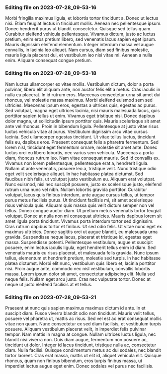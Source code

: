 

### Editing file on 2023-07-28_09-53-16

Morbi fringilla maximus ligula, et lobortis tortor tincidunt a. Donec ut lectus nisi. Etiam feugiat lectus in tincidunt mollis. Aenean nec pellentesque ipsum. Donec hendrerit purus ut blandit consectetur. Quisque sed tellus quam. Curabitur eleifend vehicula pellentesque. Vivamus dictum, justo ac luctus pretium, enim eros pretium libero, sed venenatis lacus sapien eget ipsum. Mauris dignissim eleifend elementum. Integer interdum massa vel augue convallis, in lacinia leo aliquet. Nam cursus, diam sed finibus molestie, mauris ligula placerat dui, et vestibulum leo nisi vitae mi. Aenean a nulla enim. Aliquam consequat congue pretium.




### Editing file on 2023-07-28_09-53-18

Nam luctus ullamcorper ex vitae mollis. Vestibulum dictum, dolor a porta pulvinar, libero elit aliquam ante, non auctor felis elit a metus. Cras iaculis in nulla eu placerat. In id rutrum eros. Maecenas consectetur urna sit amet dui rhoncus, vel molestie massa maximus. Morbi eleifend euismod sem sed ultricies. Maecenas ipsum eros, egestas a ultrices quis, egestas ac purus. Sed volutpat, magna eget ultrices lacinia, nisi mauris malesuada lacus, quis porttitor sapien tellus ut enim. Vivamus eget tristique nisi. Donec dapibus dolor magna, ut sollicitudin ipsum porttitor quis. Mauris scelerisque sit amet ante vel rhoncus.
Proin in bibendum ligula. Pellentesque at justo vitae risus luctus vehicula vitae at purus. Vestibulum dignissim arcu vitae cursus lacinia. Sed ullamcorper egestas tincidunt. Ut vitae tellus luctus, tincidunt felis eu, dapibus eros. Praesent consequat felis a pharetra fermentum. Sed lorem nisl, tincidunt eget fermentum ornare, molestie sit amet ante. Donec luctus orci eu libero lobortis, nec varius sem vehicula. Maecenas a porta diam, rhoncus rutrum leo. Nam vitae consequat mauris. Sed id convallis ex.
Vivamus non lorem pellentesque, pellentesque erat a, hendrerit ligula. Nullam ut ante venenatis, posuere leo a, tristique velit. Nunc tristique odio eget velit scelerisque aliquet. In hac habitasse platea dictumst. Sed faucibus nibh felis, ut volutpat justo vestibulum eu. Aliquam erat volutpat. Nunc euismod, nisi nec suscipit posuere, justo ex scelerisque justo, eleifend rutrum urna nunc vel nibh. Nullam lobortis gravida porttitor. Curabitur volutpat, lacus quis finibus interdum, ante augue cursus tellus, ut tempor purus metus facilisis purus. Ut tincidunt facilisis mi, sit amet scelerisque risus vehicula quis. Aliquam quis massa quis velit dictum semper non vel tellus. Donec congue auctor diam. Ut pretium metus venenatis tortor feugiat volutpat. Donec at nulla non mi consequat ultricies. Mauris dapibus lorem sit amet ligula porta tincidunt. Vivamus porta interdum tortor sed dignissim.
Cras rutrum dapibus tortor et finibus. Ut sed odio felis. Ut vitae nunc eget ex maximus ultricies. Donec sagittis orci ut augue blandit, eu malesuada urna gravida. Suspendisse neque lacus, placerat et tristique id, egestas eget massa. Suspendisse potenti. Pellentesque vestibulum, augue et suscipit posuere, enim lectus iaculis ligula, eget hendrerit tellus enim id diam. Sed venenatis mauris eu risus placerat, et malesuada felis gravida. Nunc ipsum tellus, elementum et hendrerit pretium, molestie sed turpis.
In hac habitasse platea dictumst. Morbi elit nunc, vestibulum quis libero et, lacinia porttitor nisi. Proin augue ante, commodo nec nisl vestibulum, convallis lobortis massa. Lorem ipsum dolor sit amet, consectetur adipiscing elit. Nulla sed neque felis. Nullam eget arcu justo. Cras nec vulputate tortor. Donec at neque ut justo eleifend facilisis at et tellus.




### Editing file on 2023-07-28_09-53-21

Praesent at nunc quis sapien maximus maximus dictum id ante. In et suscipit diam. Fusce viverra blandit odio non tincidunt. Mauris velit tellus, posuere vel pharetra ut, mattis ac risus. Sed vel est ac erat consequat mollis vitae non quam. Nunc consectetur ex sed diam facilisis, et vestibulum turpis posuere. Aliquam vestibulum placerat velit, in imperdiet felis pulvinar tempor. Nam mattis in magna at congue. Nullam ultrices luctus ligula, nec blandit nisi viverra non. Duis diam augue, fermentum non posuere ac, tincidunt ut dolor. Integer id lacus tincidunt, tristique nulla ac, consectetur diam. Nulla facilisi. Quisque condimentum metus ac dui sodales, nec blandit tortor laoreet. Cras erat massa, mattis ut elit id, aliquet vehicula elit. Quisque rhoncus, quam non finibus bibendum, eros turpis finibus massa, ut imperdiet lectus augue eget enim. Donec sodales vel purus nec facilisis.


